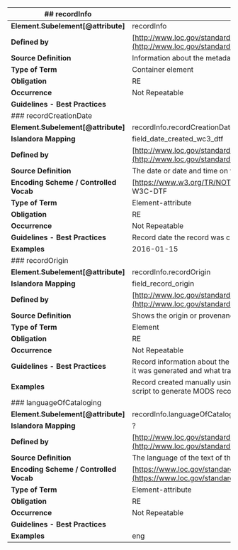 | ## recordInfo                          |                                                                                                                                                                      |
| -------------------------------------- | -------------------------------------------------------------------------------------------------------------------------------------------------------------------- |
| **Element.Subelement[@attribute]**     | recordInfo                                                                                                                                                           |
| **Defined by**                         | [http://www.loc.gov/standards/mods/userguide/recordinfo.html](http://www.loc.gov/standards/mods/userguide/recordinfo.html)                                           |
| **Source Definition**                  | Information about the metadata record.                                                                                                                               |
| **Type of Term**                       | Container element                                                                                                                                                    |
| **Obligation**                         | RE                                                                                                                                                                   |
| **Occurrence**                         | Not Repeatable                                                                                                                                                       |
| **Guidelines - Best Practices**        |                                                                                                                                                                      |
| ### recordCreationDate                 |                                                                                                                                                                      |
| **Element.Subelement[@attribute]**     | recordInfo.recordCreationDate[@encoding="w3cdtf"]                                                                                                                    |
| **Islandora Mapping  <br>**            | field_date_created_wc3_dtf                                                                                                                                           |
| **Defined by**                         | [http://www.loc.gov/standards/mods/userguide/recordinfo.html#recordcreationdate](http://www.loc.gov/standards/mods/userguide/recordinfo.html#recordcreationdate)     |
| **Source Definition**                  | The date or date and time on which the original MODS record was first created.                                                                                       |
| **Encoding Scheme / Controlled Vocab** | [](http://id.loc.gov/authorities/names.html)[https://www.w3.org/TR/NOTE-datetime](https://www.w3.org/TR/NOTE-datetime) - W3C-DTF                                     |
| **Type of Term**                       | Element-attribute                                                                                                                                                    |
| **Obligation**                         | RE                                                                                                                                                                   |
| **Occurrence**                         | Not Repeatable                                                                                                                                                       |
| **Guidelines - Best Practices**        | Record date the record was created. Use w3cdtf. Format: YYYY-MM-DD.                                                                                                  |
| **Examples**                           | 2016-01-15                                                                                                                                                           |
| ### recordOrigin                       |                                                                                                                                                                      |
| **Element.Subelement[@attribute]**     | recordInfo.recordOrigin                                                                                                                                              |
| **Islandora Mapping  <br>**            | field_record_origin                                                                                                                                                  |
| **Defined by**                         | [http://www.loc.gov/standards/mods/userguide/recordinfo.html#recordorigin](http://www.loc.gov/standards/mods/userguide/recordinfo.html#recordorigin)                 |
| **Source Definition**                  | Shows the origin or provenance of the MODS record.                                                                                                                   |
| **Type of Term**                       | Element                                                                                                                                                              |
| **Obligation**                         | RE                                                                                                                                                                   |
| **Occurrence**                         | Not Repeatable                                                                                                                                                       |
| **Guidelines - Best Practices**        | Record information about the origin, or provenance of the MODS record including how it was generated and what transformations have been applied.                     |
| **Examples**                           | Record created manually using Microsoft Excel, tab-delimited data, and a parsing script to generate MODS records.                                                    |
| ### languageOfCataloging               |                                                                                                                                                                      |
| **Element.Subelement[@attribute]**     | recordInfo.languageOfCataloging.languageTerm[@authority="iso639-2b"]                                                                                                 |
| **Islandora Mapping  <br>**            | ?                                                                                                                                                                    |
| **Defined by**                         | [http://www.loc.gov/standards/mods/userguide/recordinfo.html#languageofcataloging](http://www.loc.gov/standards/mods/userguide/recordinfo.html#languageofcataloging) |
| **Source Definition**                  | The language of the text of the cataloging in the MODS record.                                                                                                       |
| **Encoding Scheme / Controlled Vocab** | [https://www.loc.gov/standards/iso639-2/php/code_list.php](https://www.loc.gov/standards/iso639-2/php/code_list.php) - ISO 639-2b                                    |
| **Type of Term**                       | Element-attribute                                                                                                                                                    |
| **Obligation**                         | RE                                                                                                                                                                   |
| **Occurrence**                         | Not Repeatable                                                                                                                                                       |
| **Guidelines - Best Practices**        |                                                                                                                                                                      |
| **Examples**                           | eng                                                                                                                                                                  |